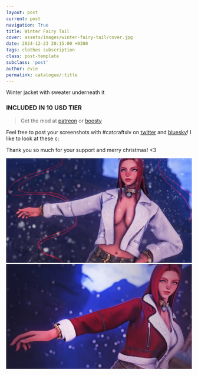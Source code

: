 ```yaml
---
layout: post
current: post
navigation: True
title: Winter Fairy Tail
cover: assets/images/winter-fairy-tail/cover.jpg
date: 2024-12-23 20:15:00 +0300
tags: clothes subscription
class: post-template
subclass: 'post'
author: evie
permalink: catalogue/:title
---
```


Winter jacket with sweater underneath it

### INCLUDED IN 10 USD TIER

> Get the mod at [patreon](https://www.patreon.com/posts/118545320) or [boosty](https://boosty.to/miaumori/posts/87cd20d0-2821-4c35-af85-040dd73d61c4)

Feel free to post your screenshots with #catcraftxiv on [twitter](https://x.com/hashtag/catcraftxiv?src=hashtag_click) and [bluesky](https://bsky.app/hashtag/catcraftxiv)! I like to look at these c:

Thank you so much for your support and merry christmas! <3

<img src="/assets/images/winter-fairy-tail/fantasy_previewNY24_3.jpg"/>
<img src="/assets/images/winter-fairy-tail/cover.jpg"/>